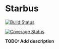 # Starbus

[![Build Status](https://travis-ci.org/t00lmaker/starbus-machine.svg?branch=master)](https://travis-ci.org/t00lmaker/starbus-machine)

[![Coverage Status](https://coveralls.io/repos/github/t00lmaker/starbus-machine/badge.svg)](https://coveralls.io/github/t00lmaker/starbus-machine)

**TODO: Add description**

